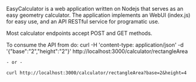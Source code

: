 EasyCalculator is a web application written on Nodejs that serves as an easy geometry calculator. The application implements an WebUI (index.js) for easy use, and an API RESTful service for programatic use.

Most calculator endpoints accept POST and GET methods.

To consume the API from do:
    curl -H 'content-type: application/json' -d '{"base":"2","height":"2"}' http://localhost:3000/calculator/rectangleArea

    - or - 

    curl http://localhost:3000/calculator/rectangleArea?base=2&height=4




